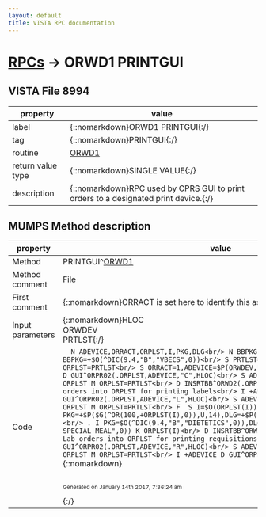 ```yaml
---
layout: default
title: VISTA RPC documentation
---
```




# [RPCs](TableOfContent.md) &#8594; ORWD1 PRINTGUI 


 ## VISTA File 8994 


 property | value 
--- | --- 
 label | {::nomarkdown}ORWD1 PRINTGUI{:/}
 tag | {::nomarkdown}PRINTGUI{:/}
 routine | [ORWD1](http://code.osehra.org/dox/Routine_ORWD1_source.html)
 return value type | {::nomarkdown}SINGLE VALUE{:/}
 description | {::nomarkdown}RPC used by CPRS GUI to print orders to a designated print device.{:/}


## MUMPS Method description

 property | value 
 --- | --- 
 Method | PRINTGUI^[ORWD1](http://code.osehra.org/dox/Routine_ORWD1_source.html)
 Method comment | File|Print orders from GUI
 First comment | {::nomarkdown}ORRACT is set here to identify this as a manual reprint{:/}
 Input parameters | {::nomarkdown}HLOC<br/>ORWDEV<br/>PRTLST{:/}
 Code | ```  N ADEVICE,ORRACT,ORPLST,I,PKG,DLG<br/> N BBPKG S BBPKG=+$O(^DIC(9.4,"B","VBECS",0))<br/> S PRTLST="",I=0<br/> K ORPLST M ORPLST=PRTLST<br/> S ORRACT=1,ADEVICE=$P(ORWDEV,U,1),ORESULT=1<br/> I +ADEVICE D GUI^ORPR02(.ORPLST,ADEVICE,"C",HLOC)<br/> S ADEVICE=$P(ORWDEV,U,2)<br/> K ORPLST M ORPLST=PRTLST<br/> D INSRTBB^ORWD2(.ORPLST) ; insert BB child Lab orders into ORPLST for printing labels<br/> I +ADEVICE D GUI^ORPR02(.ORPLST,ADEVICE,"L",HLOC)<br/> S ADEVICE=$P(ORWDEV,U,3)<br/> K ORPLST M ORPLST=PRTLST<br/> F  S I=$O(ORPLST(I)) Q:'I  D<br/> . S PKG=+$P($G(^OR(100,+ORPLST(I),0)),U,14),DLG=+$P($G(^OR(100,+ORPLST(I),0)),U,5)<br/> . I PKG=$O(^DIC(9.4,"B","DIETETICS",0)),DLG'=$O(^ORD(101.41,"B","FHW SPECIAL MEAL",0)) K ORPLST(I)<br/> D INSRTBB^ORWD2(.ORPLST) ; insert BB child Lab orders into ORPLST for printing requisitions<br/> I +ADEVICE,$D(ORPLST) D GUI^ORPR02(.ORPLST,ADEVICE,"R",HLOC)<br/> S ADEVICE=$P(ORWDEV,U,4)<br/> K ORPLST M ORPLST=PRTLST<br/> I +ADEVICE D GUI^ORPR02(.ORPLST,ADEVICE,"W",HLOC)```{::nomarkdown} <br/><br/><p style="font-size: 11px">Generated on January 14th 2017, 7:36:24 am</p>{:/}